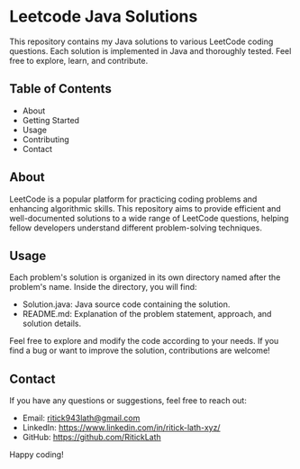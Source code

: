 
# Leetcode Java Solutions

This repository contains my Java solutions to various LeetCode coding questions. Each solution is implemented in Java and thoroughly tested. Feel free to explore, learn, and contribute.


## Table of Contents

- About
- Getting Started
- Usage
- Contributing
- Contact
## About 

LeetCode is a popular platform for practicing coding problems and enhancing algorithmic skills. This repository aims to provide efficient and well-documented solutions to a wide range of LeetCode questions, helping fellow developers understand different problem-solving techniques.


## Usage

Each problem's solution is organized in its own directory named after the problem's name. Inside the directory, you will find:

- Solution.java: Java source code containing the solution.
- README.md: Explanation of the problem statement, approach, and solution details.

Feel free to explore and modify the code according to your needs. If you find a bug or want to improve the solution, contributions are welcome!


## Contact

If you have any questions or suggestions, feel free to reach out:

- Email: ritick943lath@gmail.com
- LinkedIn: https://www.linkedin.com/in/ritick-lath-xyz/
- GitHub: https://github.com/RitickLath

Happy coding!
